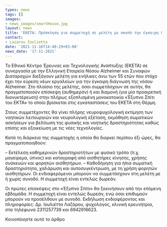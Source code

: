 ```yaml
---
types: news
tags: []
images:
- news_images/smartHouse.jpg
layout: news
title: 'ΕΚΕΤΑ: Πρόσκληση για συμμετοχή σε μελέτη με σκοπό την έγκαιρη διάγνωση της νόσου Alzheimer'
contact:
- Lazarou Ioulietta
date: '2021-11-16T14:40:29+03:00'
news_date: '17-11-2021'
---
```




<p>Το Εθνικό Κέντρο Έρευνας και Τεχνολογικής Ανάπτυξης (ΕΚΕΤΑ) σε συνεργασία με την Ελληνική Εταιρεία Νόσου Alzheimer και Συναφών Διαταραχών διεξάγουν μελέτη για ενήλικες άνω των 55 ετών που στόχο έχει την εύρεση νέων εργαλείων για την έγκαιρη διάγνωση της νόσου Alzheimer. Στο πλαίσιο της μελέτης, όσοι συμμετάσχουν σε αυτήν, θα πραγματοποιούν επίσκεψη (αυθημερόν) ή και διαμονή (για μία προαιρετική διανυκτέρευση) στην πλήρως εξοπλισμένη μονοκατοικία «Έξυπνο Σπίτι του ΕΚΤΑ» το οποίο βρίσκεται στις εγκαταστάσεις του ΕΚΕΤΑ στη Θέρμη.</p>

<p>Στους συμμετέχοντες θα γίνει πλήρης νευροψυχολογική εκτίμηση των νοητικών λειτουργιών και νευρολογική εξέταση, εκμάθηση σωματικών ασκήσεων για βελτίωση της φυσικής και νοητικής δραστηριότητας καθώς επίσης και εξοικείωση με τις νέες τεχνολογίες.</p>

<p>Κατά τη διάρκεια της συμμετοχής η οποία θα διαρκεί περίπου έξι ώρες, θα πραγματοποιηθούν:</p>

<p>– Εκτέλεση καθημερινών δραστηριοτήτων με φυσικό τρόπο (π.χ. μαγείρεμα, ύπνος) και καταγραφή από αισθητήρες κίνησης, χρήσης συσκευών και φορητών αισθητήρων.
– Καθοδήγηση για ήπια σωματική δραστηριότητα, χαλάρωση και αυτοσυγκέντρωση, με τη χρήση φορητών αισθητήρων.
Οι ενδιαφερόμενοι μπορούν να συμμετάσχουν στη μελέτη με ή χωρίς συνοδό.
Η συμμετοχή είναι εντελώς δωρεάν.</p>

<p>Οι πρώτες επισκέψεις στο «Έξυπνο Σπίτι» θα ξεκινήσουν από την επόμενη εβδομάδα. Η συμμετοχή είναι εντελώς δωρεάν, ενώ όσοι επιθυμούν μπορούν να προσέλθουν με συνοδό. Εκδήλωση ενδιαφέροντος και πληροφορίες: Δρ. Ιουλιέττα Λαζάρου, ψυχολόγος, κλινική ερευνήτρια, στα τηλέφωνα 2311257739 και 6942916623.</p>

<p>Κοινοπόιηστε αυτό το άρθρο</p>
	


<div class="fb-share-button" data-href="https://mklab.iti.gr/news/-%CE%A0%CF%81%CF%8C%CF%83%CE%BA%CE%BB%CE%B7%CF%83%CE%B7-%CE%B3%CE%B9%CE%B1-%CF%83%CF%85%CE%BC%CE%BC%CE%B5%CF%84%CE%BF%CF%87%CE%AE-%CF%83%CE%B5-%CE%BC%CE%B5%CE%BB%CE%AD%CF%84%CE%B7-%CE%BC%CE%B5-%CF%83%CE%BA%CE%BF%CF%80%CF%8C-%CF%84%CE%B7%CE%BD-%CE%AD%CE%B3%CE%BA%CE%B1%CE%B9%CF%81%CE%B7-%CE%B4%CE%B9%CE%AC%CE%B3%CE%BD%CF%89%CF%83%CE%B7-%CF%84%CE%B7%CF%82-%CE%BD%CF%8C%CF%83%CE%BF%CF%85-Alzheimer/" data-layout="button_count" data-size="small"><a target="_blank" href="https://www.facebook.com/sharer/sharer.php?u=https%3A%2F%2Fmklab.iti.gr%2Fnews%2F-%25CE%25A0%25CF%2581%25CF%258C%25CF%2583%25CE%25BA%25CE%25BB%25CE%25B7%25CF%2583%25CE%25B7-%25CE%25B3%25CE%25B9%25CE%25B1-%25CF%2583%25CF%2585%25CE%25BC%25CE%25BC%25CE%25B5%25CF%2584%25CE%25BF%25CF%2587%25CE%25AE-%25CF%2583%25CE%25B5-%25CE%25BC%25CE%25B5%25CE%25BB%25CE%25AD%25CF%2584%25CE%25B7-%25CE%25BC%25CE%25B5-%25CF%2583%25CE%25BA%25CE%25BF%25CF%2580%25CF%258C-%25CF%2584%25CE%25B7%25CE%25BD-%25CE%25AD%25CE%25B3%25CE%25BA%25CE%25B1%25CE%25B9%25CF%2581%25CE%25B7-%25CE%25B4%25CE%25B9%25CE%25AC%25CE%25B3%25CE%25BD%25CF%2589%25CF%2583%25CE%25B7-%25CF%2584%25CE%25B7%25CF%2582-%25CE%25BD%25CF%258C%25CF%2583%25CE%25BF%25CF%2585-Alzheimer%2F&amp;src=sdkpreparse" class="fb-xfbml-parse-ignore"><i class="fab fa-facebook-square" aria-hidden="true"></i></a></div>